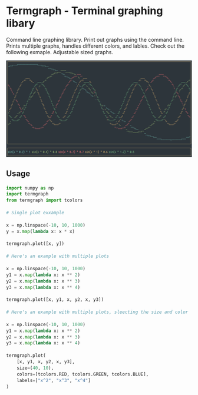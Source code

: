 # Termgraph - Terminal graphing libary

Command line graphing library. Print out graphs using the command line. Prints multiple graphs, handles different colors, and lables. Check out the following exmaple. Adjustable sized graphs. 

![Demo Image](/assets/graphImage.png)

Usage
-----

```python
import numpy as np
import termgraph
from termgraph import tcolors

# Single plot exxample

x = np.linspace(-10, 10, 1000)
y = x.map(lambda x: x * x)

termgraph.plot([x, y])

# Here's an example with multiple plots

x = np.linspace(-10, 10, 1000)
y1 = x.map(lambda x: x ** 2)
y2 = x.map(lambda x: x ** 3)
y3 = x.map(lambda x: x ** 4)

termgraph.plot([x, y1, x, y2, x, y3])

# Here's an example with multiple plots, sleecting the size and color

x = np.linspace(-10, 10, 1000)
y1 = x.map(lambda x: x ** 2)
y2 = x.map(lambda x: x ** 3)
y3 = x.map(lambda x: x ** 4)

termgraph.plot(
    [x, y1, x, y2, x, y3], 
    size=(40, 10),
    colors=[tcolors.RED, tcolors.GREEN, tcolors.BLUE],
    labels=["x^2", "x^3", "x^4"]
)

```




